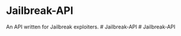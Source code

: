 ﻿# Jailbreak-API

An API written for Jailbreak exploiters.
#   J a i l b r e a k - A P I  
 #   J a i l b r e a k - A P I  
 
